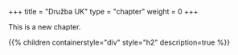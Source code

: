 +++
title = "Družba UK"
type = "chapter"
weight = 0
+++

This is a new chapter.

{{% children containerstyle="div" style="h2" description=true %}}